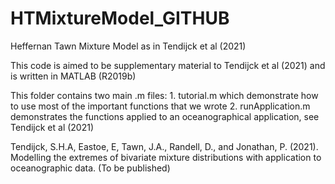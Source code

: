 # HTMixtureModel_GITHUB
 Heffernan Tawn Mixture Model as in Tendijck et al (2021)

This code is aimed to be supplementary material to Tendijck et al (2021) and is written in MATLAB (R2019b)

This folder contains two main .m files:
	1. tutorial.m which demonstrate how to use most of the important functions that we wrote
	2. runApplication.m demonstrates the functions applied to an oceanographical application, see Tendijck et al (2021)

Tendijck, S.H.A, Eastoe, E, Tawn, J.A., Randell, D., and Jonathan, P. (2021). Modelling the extremes of bivariate mixture distributions with application to oceanographic data. (To be published)
